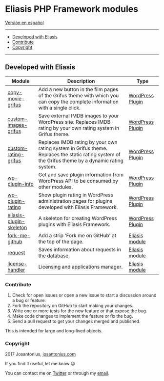 # Eliasis PHP Framework modules

[Versión en español](README-ES.md)

---

- [Developed with Eliasis](#developed-with-eliasis)
- [Contribute](#contribute)
- [Copyright](#copyright)

---

## Developed with Eliasis

| Module | Description | Type
| --- | --- | --- |
| [copy-movie-grifus](https://github.com/Josantonius/Copy-Movie-Grifus.git) | Add a new button in the film pages of the Grifus theme with which you can copy the complete information with a single click. | [WordPress Plugin](https://github.com/Josantonius/Extensions-For-Grifus.git)
| [custom-images-grifus](https://github.com/Josantonius/Custom-Images-Grifus.git) | Save external IMDB images to your WordPress site. Replaces IMDB rating by your own rating system in Grifus theme. | [WordPress Plugin](https://github.com/Josantonius/Extensions-For-Grifus.git)
| [custom-rating-grifus](https://github.com/Josantonius/Custom-Rating-Grifus.git) | Replaces IMDB rating by your own rating system in Grifus theme. Replaces the static rating system of the Grifus theme by a dynamic rating system. | [WordPress Plugin](https://github.com/Josantonius/Extensions-For-Grifus.git)
| [wp-plugin-info](https://github.com/Josantonius/WP_Plugin-Info) | Get and save plugin information from WordPress API to be consumed by other modules. | [WordPress Plugin](https://github.com/Josantonius/WP_Plugin-Info)
| [wp-plugin-rating](https://github.com/Josantonius/WP_Plugin-Rating) | Show plugin rating in WordPress administration pages for plugins developed with Eliasis Framework. | [WordPress Plugin](https://github.com/Josantonius/WP_Plugin-Rating)
| [eliasis-plugin-skeleton](https://github.com/Eliasis-Framework/WordPress-Plugin) | A skeleton for creating WordPress plugins with Eliasis Framework. | [WordPress Plugin](https://github.com/Eliasis-Framework/WordPress-Plugin)
| [fork-me-github](https://github.com/Eliasis-Framework/fork-me-github) | Add a strip 'Fork me on GitHub' at the top of the page. | [Eliasis module](https://github.com/Eliasis-Framework/Eliasis)
| [request](https://github.com/Eliasis-Framework/request) | Saves information about requests in the database. | [Eliasis module](https://github.com/Eliasis-Framework/Eliasis)
| [license-handler](https://bitbucket.org/eliasis-framework/license-handler) | Licensing and applications manager. | [Eliasis module](https://github.com/Eliasis-Framework/Eliasis)

### Contribute
1. Check for open issues or open a new issue to start a discussion around a bug or feature.
1. Fork the repository on GitHub to start making your changes.
1. Write one or more tests for the new feature or that expose the bug.
1. Make code changes to implement the feature or fix the bug.
1. Send a pull request to get your changes merged and published.

This is intended for large and long-lived objects.

### Copyright

2017 Josantonius, [josantonius.com](https://josantonius.com/)

If you find it useful, let me know :wink:

You can contact me on [Twitter](https://twitter.com/Josantonius) or through my [email](mailto:hello@josantonius.com).